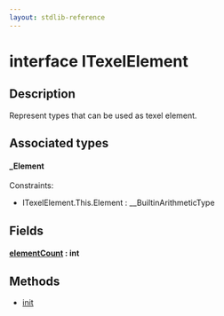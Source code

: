 ```yaml
---
layout: stdlib-reference
---
```


# interface ITexelElement

## Description

Represent types that can be used as texel element.


## Associated types

#### _Element



Constraints:

  - ITexelElement\.This\.Element : \_\_BuiltinArithmeticType


## Fields

####  <a id="decl-elementCount"></a>[elementCount](elementcount-7) : int

## Methods

* [init](init)


<!-- RTD-TOC-START
```{toctree}
:titlesonly:
:hidden:

elementCount <elementcount-7>
init <init>
```
RTD-TOC-END -->
